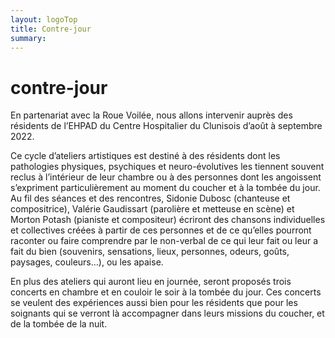 ```yaml
---
layout: logoTop
title: Contre-jour
summary: 
---
```

<h1>contre-jour</h1>

<p class="intro-text">En partenariat avec la Roue Voilée, nous allons intervenir auprès des résidents de l’EHPAD du Centre Hospitalier du Clunisois d’août à septembre 2022.</p>
 
<p class="intro-text">Ce cycle d’ateliers artistiques est destiné à des résidents dont les pathologies physiques, psychiques et neuro-évolutives les tiennent souvent reclus à l’intérieur de leur chambre ou à des personnes dont les angoissent s’expriment particulièrement au moment du coucher et à la tombée du jour. Au fil des séances et des rencontres, Sidonie Dubosc (chanteuse et compositrice), Valérie Gaudissart (parolière et metteuse en scène) et Morton Potash (pianiste et compositeur) écriront des chansons individuelles et collectives créées à partir de ces personnes et de ce qu’elles pourront raconter ou faire comprendre par le non-verbal de ce qui leur fait ou leur a fait du bien (souvenirs, sensations, lieux, personnes, odeurs, goûts, paysages, couleurs…), ou les apaise.</p>
 
<p class="intro-text">En plus des ateliers qui auront lieu en journée, seront proposés trois concerts en chambre et en couloir le soir à la tombée du jour. Ces concerts se veulent des expériences aussi bien pour les résidents que pour les soignants qui se verront là accompagner dans leurs missions du coucher, et de la tombée de la nuit.</p>